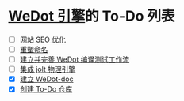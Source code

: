 # [WeDot 引擎](https://WeDot.top)的 To-Do 列表

- [ ] [网站 SEO 优化](网站%20SEO%20优化/index.md)
- [ ] [重塑命名](重塑命名/index.md)
- [ ] [建立并完善 WeDot 编译测试工作流](建立并完善%20WeDot%20编译测试工作流/index.md)
- [ ] [集成 jolt 物理引擎](集成%20jolt%20物理引擎/index.md)
- [X] [建立 WeDot-doc](建立%20WeDot-doc/index.md)
- [X] [创建 To-Do 仓库](创建%20To-Do%20仓库/index.md)
